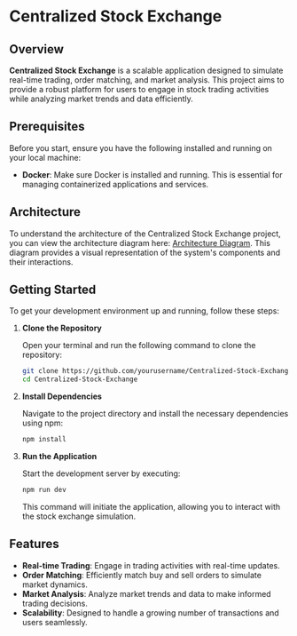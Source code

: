 # Centralized Stock Exchange

## Overview

**Centralized Stock Exchange** is a scalable application designed to simulate real-time trading, order matching, and market analysis. This project aims to provide a robust platform for users to engage in stock trading activities while analyzing market trends and data efficiently.

## Prerequisites

Before you start, ensure you have the following installed and running on your local machine:

- **Docker**: Make sure Docker is installed and running. This is essential for managing containerized applications and services.

## Architecture

To understand the architecture of the Centralized Stock Exchange project, you can view the architecture diagram here: [Architecture Diagram](https://excalidraw.com/#json=7O-8ZyyzfAggAVhpzW2Ds,uBgxLlrsduv0ps9u4nu7ag). This diagram provides a visual representation of the system's components and their interactions.

## Getting Started

To get your development environment up and running, follow these steps:

1. **Clone the Repository**

   Open your terminal and run the following command to clone the repository:

   ```bash
   git clone https://github.com/yourusername/Centralized-Stock-Exchange.git
   cd Centralized-Stock-Exchange
   ```

2. **Install Dependencies**

   Navigate to the project directory and install the necessary dependencies using npm:

   ```bash
   npm install
   ```

3. **Run the Application**

   Start the development server by executing:

   ```bash
   npm run dev
   ```

   This command will initiate the application, allowing you to interact with the stock exchange simulation.

## Features

- **Real-time Trading**: Engage in trading activities with real-time updates.
- **Order Matching**: Efficiently match buy and sell orders to simulate market dynamics.
- **Market Analysis**: Analyze market trends and data to make informed trading decisions.
- **Scalability**: Designed to handle a growing number of transactions and users seamlessly.
